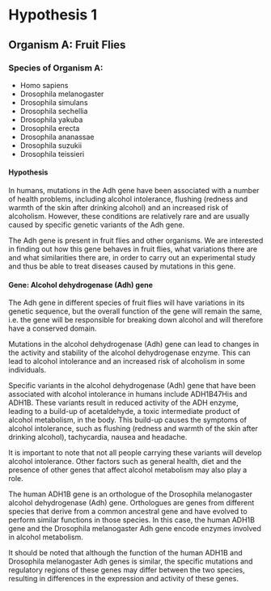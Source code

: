 # Hypothesis 1

## Organism A: Fruit Flies

### Species of Organism A:
 - Homo sapiens
 - Drosophila melanogaster
 - Drosophila simulans
 - Drosophila sechellia
 - Drosophila yakuba
 - Drosophila erecta
 - Drosophila ananassae
 - Drosophila suzukii
 - Drosophila teissieri

#### Hypothesis

In humans, mutations in the Adh gene have been associated with a number of health problems, including alcohol intolerance, flushing (redness and warmth of the skin after drinking alcohol) and an increased risk of alcoholism. However, these conditions are relatively rare and are usually caused by specific genetic variants of the Adh gene.

The Adh gene is present in fruit flies and other organisms.
We are interested in finding out how this gene behaves in fruit flies, what variations there are and what similarities there are, in order to carry out an experimental study and thus be able to treat diseases caused by mutations in this gene.


#### Gene: Alcohol dehydrogenase (Adh) gene

The Adh gene in different species of fruit flies will have variations in its
genetic sequence, but the overall function of the gene will remain the same,
i.e. the gene will be responsible for breaking down alcohol and will therefore
have a conserved domain.

Mutations in the alcohol dehydrogenase (Adh) gene can lead to changes in the
activity and stability of the alcohol dehydrogenase enzyme. This can lead to
alcohol intolerance and an increased risk of alcoholism in some individuals.

Specific variants in the alcohol dehydrogenase (Adh) gene that have been
associated with alcohol intolerance in humans include ADH1B47His and ADH1B.
These variants result in reduced activity of the ADH enzyme, leading to a
build-up of acetaldehyde, a toxic intermediate product of alcohol metabolism,
in the body. This build-up causes the symptoms of alcohol intolerance, such as
flushing (redness and warmth of the skin after drinking alcohol), tachycardia,
nausea and headache.

It is important to note that not all people carrying these variants will
develop alcohol intolerance. Other factors such as general health, diet and the
presence of other genes that affect alcohol metabolism may also play a role.

The human ADH1B gene is an orthologue of the Drosophila melanogaster alcohol
dehydrogenase (Adh) gene. Orthologues are genes from different species that
derive from a common ancestral gene and have evolved to perform similar
functions in those species. In this case, the human ADH1B gene and the
Drosophila melanogaster Adh gene encode enzymes involved in alcohol metabolism.

It should be noted that although the function of the human ADH1B and Drosophila
melanogaster Adh genes is similar, the specific mutations and regulatory
regions of these genes may differ between the two species, resulting in
differences in the expression and activity of these genes.
